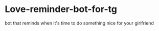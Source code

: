 # Love-reminder-bot-for-tg
bot that reminds when it's time to do something nice for your girlfriend
